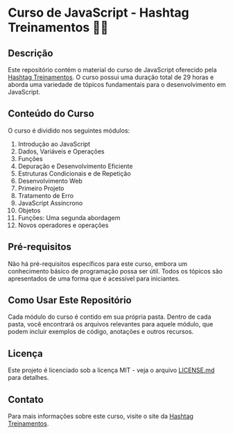 # Curso de JavaScript - Hashtag Treinamentos 👨‍💻

## Descrição

Este repositório contém o material do curso de JavaScript oferecido pela [Hashtag Treinamentos](http://www.hashtagtreinamentos.com). O curso possui uma duração total de 29 horas e aborda uma variedade de tópicos fundamentais para o desenvolvimento em JavaScript.

## Conteúdo do Curso

O curso é dividido nos seguintes módulos:

1. Introdução ao JavaScript
2. Dados, Variáveis e Operações
3. Funções
4. Depuração e Desenvolvimento Eficiente
5. Estruturas Condicionais e de Repetição
6. Desenvolvimento Web
7. Primeiro Projeto
8. Tratamento de Erro
9. JavaScript Assíncrono
10. Objetos
11. Funções: Uma segunda abordagem
12. Novos operadores e operações

## Pré-requisitos

Não há pré-requisitos específicos para este curso, embora um conhecimento básico de programação possa ser útil. Todos os tópicos são apresentados de uma forma que é acessível para iniciantes.

## Como Usar Este Repositório

Cada módulo do curso é contido em sua própria pasta. Dentro de cada pasta, você encontrará os arquivos relevantes para aquele módulo, que podem incluir exemplos de código, anotações e outros recursos.

## Licença

Este projeto é licenciado sob a licença MIT - veja o arquivo [LICENSE.md](LICENSE.md) para detalhes.

## Contato

Para mais informações sobre este curso, visite o site da [Hashtag Treinamentos](http://www.hashtagtreinamentos.com).
